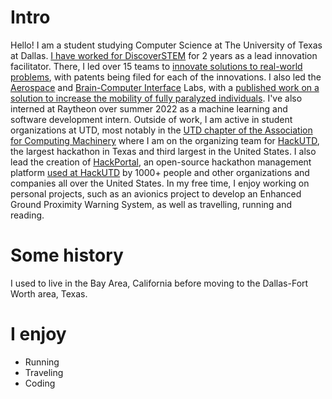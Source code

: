 
# Intro
Hello!
I am a student studying Computer Science at The University of Texas at Dallas. [I have worked for DiscoverSTEM](https://www.instagram.com/p/CSVEOMPrjxk/) for 2 years as a lead innovation facilitator. There, I led over 15 teams to [innovate solutions to real-world problems](https://discoverstem.info/our-student-innovation/), with patents being filed for each of the innovations. I also led the [Aerospace](https://discoverstem.info/aerospace-tech/) and [Brain-Computer Interface](https://discoverstem.info/neurotech-brain-computer-interface/) Labs, with a [published work on a solution to increase the mobility of fully paralyzed individuals](https://meridian.allenpress.com/innovationsjournals-IDDB/article/2/2022/73/488269/Abstracts-Presented-at-the-2nd-Annual-Advancing). I've also interned at Raytheon over summer 2022 as a machine learning and software development intern. Outside of work, I am active in student organizations at UTD, most notably in the [UTD chapter of the Association for Computing Machinery](https://leadership.acmutd.co/profile/PXjE8XhDE4H1Wv1mKCJ3) where I am on the organizing team for [HackUTD](https://hackutd.co/), the largest hackathon in Texas and third largest in the United States. I also lead the creation of [HackPortal](https://github.com/acmutd/hackportal), an open-source hackathon management platform [used at HackUTD](ix.hackutd.co/) by 1000+ people and other organizations and companies all over the United States. In my free time, I enjoy working on personal projects, such as an avionics project to develop an Enhanced Ground Proximity Warning System, as well as travelling, running and reading.


# Some history
I used to live in the Bay Area, California before moving to the Dallas-Fort Worth area, Texas.

# I enjoy

- Running
- Traveling
- Coding
